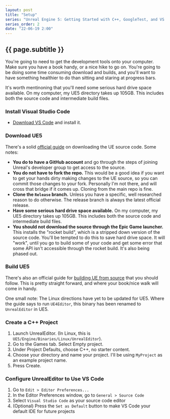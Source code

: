```yaml
---
layout: post
title: "Setup"
series: "Unreal Engine 5: Getting Started with C++, GoogleTest, and VS Code"
series_order: 2
date: "22-06-19 2:00"
---
```


## {{ page.subtitle }}
You're going to need to get the development tools onto your computer. Make sure you have a book handy, or a nice hike to go on. You're going to be doing some time consuming download and builds, and you'll want to have something healthier to do than sitting and staring at progress bars.

It's worth mentinoning that you'll need some serious hard drive space available. On my computer, my UE5 directory takes up 105GB. This includes both the source code and intermediate build files.

### Install Visual Studio Code
* [Download VS Code][vscode-download] and install it.

### Download UE5
There's a solid [official guide][ue-download] on downloading the UE source code. Some notes:

* **You do to have a GitHub account** and go through the steps of joining Unreal's developer group to get access to the source.
* **You do not have to fork the repo.** This would be a good idea if you want to get your hands dirty making changes to the UE source, so you can commit those changes to your fork. Personally I'm not there, and will cross that bridge if it comes up. Cloning from the main repo is fine.
* **Clone the `Release` branch.** Unless you have a specific, well researched reason to do otherwise. The release branch is always the latest official release.
* **Have some serious hard drive space available.** On my computer, my UE5 directory takes up 105GB. This includes both the source code and intermediate build files.
* **You should not download the source through the Epic Game launcher.** This installs the "rocket build", which is a stripped down version of the source code. You'll be tempted to do this to save hard drive space. It will "work", until you go to build some of your code and get some error that some API isn't accessible through the rocket build. It's also being phased out.

### Build UE5
There's also an official guide for [building UE from source][ue-build] that you should follow. This is pretty straight forward, and where your book/nice walk will come in handy.

One small note: The Linux directions have yet to be updated for UE5. Where the guide says to run `UE4Editor`, this binary has been renamed to `UnrealEditor` in UE5.

### Create a C++ Project
1. Launch UnrealEditor. (In Linux, this is `UE5/Engine/Binaries/Linux/UnrealEditor`). 
2. Go to the Games tab. Select Empty project. 
3. Under Project Defaults, choose C++, no starter content.
4. Choose your directory and name your project. I'll be using `MyProject` as an example project name.
5. Press Create.

### Configure UnrealEditor to Use VS Code
1. Go to `Edit > Editor Preferences...`
2. In the Editor Preferences window, go to `General > Source Code`
3. Select `Visual Studio Code` as your source code editor
4. (Optional) Press the `Set as Default` button to make VS Code your default IDE for future projects


[vscode-download]: https://code.visualstudio.com/Download
[ue-download]: https://docs.unrealengine.com/5.0/en-US/downloading-unreal-engine-source-code/
[ue-build]: https://docs.unrealengine.com/5.0/en-US/building-unreal-engine-from-source/